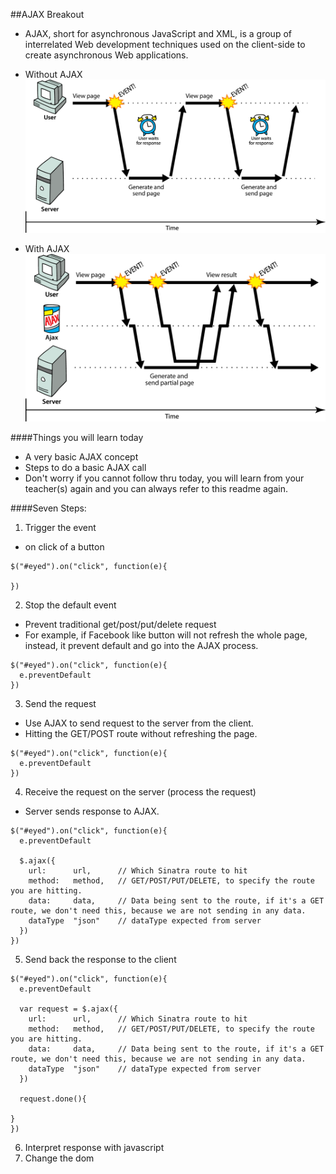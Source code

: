##AJAX Breakout

- AJAX, short for asynchronous JavaScript and XML, is a group of interrelated Web development techniques used on the client-side to create asynchronous Web applications.

- Without AJAX
![Alt text](/no-ajax.png "Without Ajax")

- With AJAX
![Alt text](/ajax.png "With Ajax")

####Things you will learn today
  - A very basic AJAX concept
  - Steps to do a basic AJAX call
  - Don't worry if you cannot follow thru today, you will learn from your teacher(s) again and you can always refer to this readme again.

####Seven Steps:
1. Trigger the event

  - on click of a button
  ```
  $("#eyed").on("click", function(e){

  })
  ```

2. Stop the default event

  - Prevent traditional get/post/put/delete request
  - For example, if Facebook like button will not refresh the whole page, instead, it prevent default and go into the AJAX process.
  ```
  $("#eyed").on("click", function(e){
    e.preventDefault
  })
  ```

3. Send the request

  - Use AJAX to send request to the server from the client.
  - Hitting the GET/POST route without refreshing the page.
  ```
  $("#eyed").on("click", function(e){
    e.preventDefault
  })
  ```

4. Receive the request on the server (process the request)

  - Server sends response to AJAX.
  ```
  $("#eyed").on("click", function(e){
    e.preventDefault

    $.ajax({
      url:      url,      // Which Sinatra route to hit
      method:   method,   // GET/POST/PUT/DELETE, to specify the route you are hitting.
      data:     data,     // Data being sent to the route, if it's a GET route, we don't need this, because we are not sending in any data.
      dataType  "json"    // dataType expected from server
    })
  })
  ```

5. Send back the response to the client

  ```
  $("#eyed").on("click", function(e){
    e.preventDefault

    var request = $.ajax({
      url:      url,      // Which Sinatra route to hit
      method:   method,   // GET/POST/PUT/DELETE, to specify the route you are hitting.
      data:     data,     // Data being sent to the route, if it's a GET route, we don't need this, because we are not sending in any data.
      dataType  "json"    // dataType expected from server
    })

    request.done(){

  }
  })
  ```
6. Interpret response with javascript
7. Change the dom